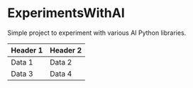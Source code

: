 # ExperimentsWithAI
Simple project to experiment with various AI Python libraries.

| Header 1 | Header 2 |
|---|---|
| Data 1 | Data 2 |
| Data 3 | Data 4 |
